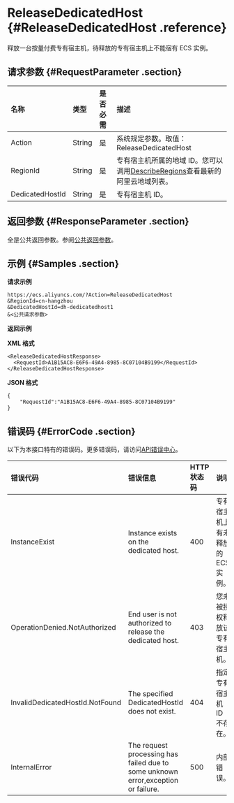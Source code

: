# ReleaseDedicatedHost {#ReleaseDedicatedHost .reference}

释放一台按量付费专有宿主机，待释放的专有宿主机上不能宿有 ECS 实例。

## 请求参数 {#RequestParameter .section}

|名称|类型|是否必需|描述|
|:-|:-|:---|:-|
|Action|String|是|系统规定参数。取值：ReleaseDedicatedHost|
|RegionId|String|是|专有宿主机所属的地域 ID。您可以调用[DescribeRegions](../../cn.zh-CN/API参考/地域/DescribeRegions.md#)查看最新的阿里云地域列表。|
|DedicatedHostId|String|是|专有宿主机 ID。|

## 返回参数 {#ResponseParameter .section}

全是公共返回参数。参阅[公共返回参数](../../cn.zh-CN/API参考/HTTP调用方式/公共参数.md#commonResponseParameters)。

## 示例 {#Samples .section}

**请求示例** 

```
https://ecs.aliyuncs.com/?Action=ReleaseDedicatedHost
&RegionId=cn-hangzhou
&DedicatedHostId=dh-dedicatedhost1
&<公共请求参数>
```

**返回示例**

**XML 格式**

```
<ReleaseDedicatedHostResponse>
  <RequestId>A1B15AC8-E6F6-49A4-8985-8C07104B9199</RequestId>
</ReleaseDedicatedHostResponse>
```

**JSON 格式**

```
{
    "RequestId":"A1B15AC8-E6F6-49A4-8985-8C07104B9199"
}
```

## 错误码 {#ErrorCode .section}

以下为本接口特有的错误码。更多错误码，请访问[API错误中心](https://error-center.aliyun.com/status/product/Ecs)。

|错误代码|错误信息|HTTP 状态码|说明|
|:---|:---|:-------|:-|
|InstanceExist|Instance exists on the dedicated host.|400|专有宿主机上有未释放的 ECS 实例。|
|OperationDenied.NotAuthorized|End user is not authorized to release the dedicated host.|403|您未被授权释放该专有宿主机。|
|InvalidDedicatedHostId.NotFound|The specified DedicatedHostId does not exist.|404|指定专有宿主机 ID 不存在。|
|InternalError|The request processing has failed due to some unknown error,exception or failure.|500|内部错误。|

